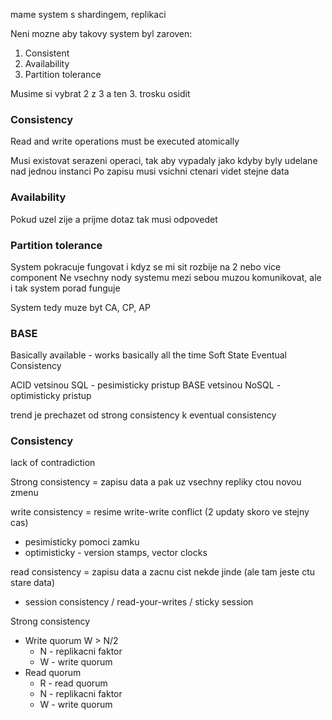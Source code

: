 mame system s shardingem, replikaci

Neni mozne aby takovy system byl zaroven:
1. Consistent
2. Availability
3. Partition tolerance

Musime si vybrat 2 z 3 a ten 3. trosku osidit

### Consistency
Read and write operations must be executed atomically

Musi existovat serazeni operaci, tak aby vypadaly jako kdyby byly udelane nad jednou instanci
Po zapisu musi vsichni ctenari videt stejne data

### Availability
Pokud uzel zije a prijme dotaz tak musi odpovedet

### Partition tolerance
System pokracuje fungovat i kdyz se mi sit rozbije na 2 nebo vice component 
Ne vsechny nody systemu mezi sebou muzou komunikovat, ale i tak system porad funguje

System tedy muze byt CA, CP, AP


### BASE
Basically available - works basically all the time
Soft State 
Eventual Consistency

ACID vetsinou SQL - pesimisticky pristup
BASE vetsinou NoSQL - optimisticky pristup

trend je prechazet od strong consistency k eventual consistency

### Consistency
lack of contradiction

Strong consistency = zapisu data a pak uz vsechny repliky ctou novou zmenu

write consistency = resime write-write conflict (2 updaty skoro ve stejny cas)
- pesimisticky pomoci zamku
- optimisticky - version stamps, vector clocks

read consistency = zapisu data a zacnu cist nekde jinde (ale tam jeste ctu stare data)
- session consistency / read-your-writes / sticky session


Strong consistency
- Write quorum W > N/2
	- N - replikacni faktor
	- W - write quorum
- Read quorum
	- R - read quorum
	- N - replikacni faktor
	- W - write quorum




